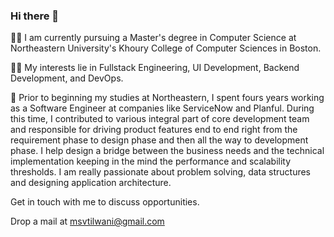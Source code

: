### Hi there 👋

<!--
**vanshita-tilwani/vanshita-tilwani** is a ✨ _special_ ✨ repository because its `README.md` (this file) appears on your GitHub profile.

Here are some ideas to get you started:

- 🔭 I’m currently working on ...
- 🌱 I’m currently learning ...
- 👯 I’m looking to collaborate on ...
- 🤔 I’m looking for help with ...
- 💬 Ask me about ...
- 📫 How to reach me: ...
- 😄 Pronouns: ...
- ⚡ Fun fact: ...
-->

👩‍🎓 I am currently pursuing a Master's degree in Computer Science at Northeastern University's Khoury College of Computer Sciences in Boston.

👩‍💻 My interests lie in Fullstack Engineering, UI Development, Backend Development, and DevOps.

💼 Prior to beginning my studies at Northeastern, I spent fours years working as a Software Engineer at companies like ServiceNow and Planful. During this time, I contributed to various integral part of core development team and responsible for driving product features end to end right from the requirement phase to design phase and then all the way to development phase. I help design a bridge between the business needs and the technical implementation keeping in the mind the performance and scalability thresholds. I am really passionate about problem solving, data structures and designing application architecture.

Get in touch with me to discuss opportunities.

Drop a mail at msvtilwani@gmail.com

